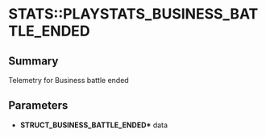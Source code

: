 # STATS::PLAYSTATS_BUSINESS_BATTLE_ENDED

## Summary
Telemetry for Business battle ended

## Parameters
* **STRUCT_BUSINESS_BATTLE_ENDED\*** data